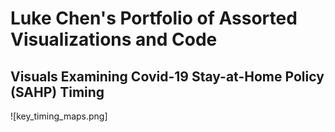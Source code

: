 # Luke Chen's Portfolio of Assorted Visualizations and Code

## Visuals Examining Covid-19 Stay-at-Home Policy (SAHP) Timing
![key_timing_maps.png]
